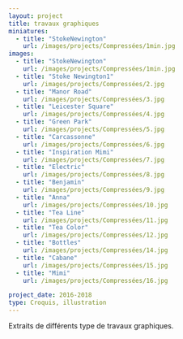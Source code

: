 ```yaml
---
layout: project
title: travaux graphiques
miniatures:
  - title: "StokeNewington"
    url: /images/projects/Compressées/1min.jpg
images:
  - title: "StokeNewington"
    url: /images/projects/Compressées/1min.jpg
  - title: "Stoke Newington1"
    url: /images/projects/Compressées/2.jpg
  - title: "Manor Road"
    url: /images/projects/Compressées/3.jpg
  - title: "Leicester Square"
    url: /images/projects/Compressées/4.jpg
  - title: "Green Park"
    url: /images/projects/Compressées/5.jpg
  - title: "Carcassonne"
    url: /images/projects/Compressées/6.jpg
  - title: "Inspiration Mimi"
    url: /images/projects/Compressées/7.jpg
  - title: "Electric"
    url: /images/projects/Compressées/8.jpg
  - title: "Benjamin"
    url: /images/projects/Compressées/9.jpg
  - title: "Anna"
    url: /images/projects/Compressées/10.jpg
  - title: "Tea Line"
    url: /images/projects/Compressées/11.jpg
  - title: "Tea Color"
    url: /images/projects/Compressées/12.jpg
  - title: "Bottles"
    url: /images/projects/Compressées/14.jpg
  - title: "Cabane"
    url: /images/projects/Compressées/15.jpg
  - title: "Mimi"
    url: /images/projects/Compressées/16.jpg

project_date: 2016-2018
type: Croquis, illustration
---
```

Extraits de différents type de travaux graphiques.
